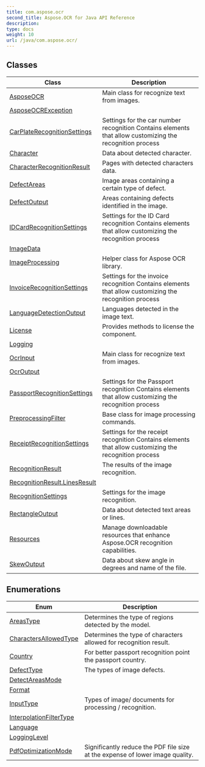 ```yaml
---
title: com.aspose.ocr
second_title: Aspose.OCR for Java API Reference
description: 
type: docs
weight: 10
url: /java/com.aspose.ocr/
---
```



## Classes

| Class | Description |
| --- | --- |
| [AsposeOCR](../com.aspose.ocr/asposeocr/) | Main class for recognize text from images. |
| [AsposeOCRException](../com.aspose.ocr/asposeocrexception/) |  |
| [CarPlateRecognitionSettings](../com.aspose.ocr/carplaterecognitionsettings/) | Settings for the car number recognition Contains elements that allow customizing the recognition process |
| [Character](../com.aspose.ocr/character/) | Data about detected character. |
| [CharacterRecognitionResult](../com.aspose.ocr/characterrecognitionresult/) | Pages with detected characters data. |
| [DefectAreas](../com.aspose.ocr/defectareas/) | Image areas containing a certain type of defect. |
| [DefectOutput](../com.aspose.ocr/defectoutput/) | Areas containing defects identified in the image. |
| [IDCardRecognitionSettings](../com.aspose.ocr/idcardrecognitionsettings/) | Settings for the ID Card recognition Contains elements that allow customizing the recognition process |
| [ImageData](../com.aspose.ocr/imagedata/) |  |
| [ImageProcessing](../com.aspose.ocr/imageprocessing/) | Helper class for Aspose OCR library. |
| [InvoiceRecognitionSettings](../com.aspose.ocr/invoicerecognitionsettings/) | Settings for the invoice recognition Contains elements that allow customizing the recognition process |
| [LanguageDetectionOutput](../com.aspose.ocr/languagedetectionoutput/) | Languages detected in the image text. |
| [License](../com.aspose.ocr/license/) | Provides methods to license the component. |
| [Logging](../com.aspose.ocr/logging/) |  |
| [OcrInput](../com.aspose.ocr/ocrinput/) | Main class for recognize text from images. |
| [OcrOutput](../com.aspose.ocr/ocroutput/) |  |
| [PassportRecognitionSettings](../com.aspose.ocr/passportrecognitionsettings/) | Settings for the Passport recognition Contains elements that allow customizing the recognition process |
| [PreprocessingFilter](../com.aspose.ocr/preprocessingfilter/) | Base class for image processing commands. |
| [ReceiptRecognitionSettings](../com.aspose.ocr/receiptrecognitionsettings/) | Settings for the receipt recognition Contains elements that allow customizing the recognition process |
| [RecognitionResult](../com.aspose.ocr/recognitionresult/) | The results of the image recognition. |
| [RecognitionResult.LinesResult](../com.aspose.ocr/recognitionresult.linesresult/) |  |
| [RecognitionSettings](../com.aspose.ocr/recognitionsettings/) | Settings for the image recognition. |
| [RectangleOutput](../com.aspose.ocr/rectangleoutput/) | Data about detected text areas or lines. |
| [Resources](../com.aspose.ocr/resources/) | Manage downloadable resources that enhance Aspose.OCR recognition capabilities. |
| [SkewOutput](../com.aspose.ocr/skewoutput/) | Data about skew angle in degrees and name of the file. |

## Enumerations

| Enum | Description |
| --- | --- |
| [AreasType](../com.aspose.ocr/areastype/) | Determines the type of regions detected by the model. |
| [CharactersAllowedType](../com.aspose.ocr/charactersallowedtype/) | Determines the type of characters allowed for recognition result. |
| [Country](../com.aspose.ocr/country/) | For better passport recognition point the passport country. |
| [DefectType](../com.aspose.ocr/defecttype/) | The types of image defects. |
| [DetectAreasMode](../com.aspose.ocr/detectareasmode/) |  |
| [Format](../com.aspose.ocr/format/) |  |
| [InputType](../com.aspose.ocr/inputtype/) | Types of image/ documents for processing / recognition. |
| [InterpolationFilterType](../com.aspose.ocr/interpolationfiltertype/) |  |
| [Language](../com.aspose.ocr/language/) |  |
| [LoggingLevel](../com.aspose.ocr/logginglevel/) |  |
| [PdfOptimizationMode](../com.aspose.ocr/pdfoptimizationmode/) | Significantly reduce the PDF file size at the expense of lower image quality. |
